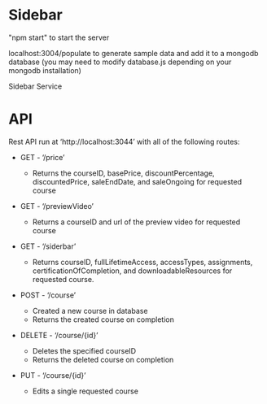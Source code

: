 # Sidebar

"npm start" to start the server

localhost:3004/populate to generate sample data and add it to a mongodb database (you may need to modify database.js depending on your mongodb installation)


Sidebar Service


API
=============


Rest API run at ‘http://localhost:3044’ with all of the following routes:

  * GET - ‘/price’ 
     * Returns the courseID, basePrice, discountPercentage, discountedPrice, saleEndDate, and saleOngoing for requested course


  * GET - ‘/previewVideo’
     * Returns a courseID and url of the preview video for requested course


  * GET - ‘/siderbar’
     * Returns courseID, fullLifetimeAccess, accessTypes, assignments, certificationOfCompletion, and downloadableResources for requested course.
  

  * POST - ‘/course’
     * Created a new course in database
     * Returns the created course on completion
  

  * DELETE - ‘/course/{id}’
     * Deletes the specified courseID
     * Returns the deleted course on completion


  * PUT - ‘/course/{id}’
     * Edits a single requested course  

